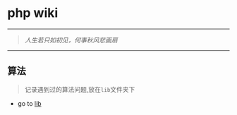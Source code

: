 # php wiki


---
> *人生若只如初见，何事秋风悲画扇*
---

## 算法
>记录遇到过的算法问题,放在`lib`文件夹下

- go to [lib](./lib/readme.md)
